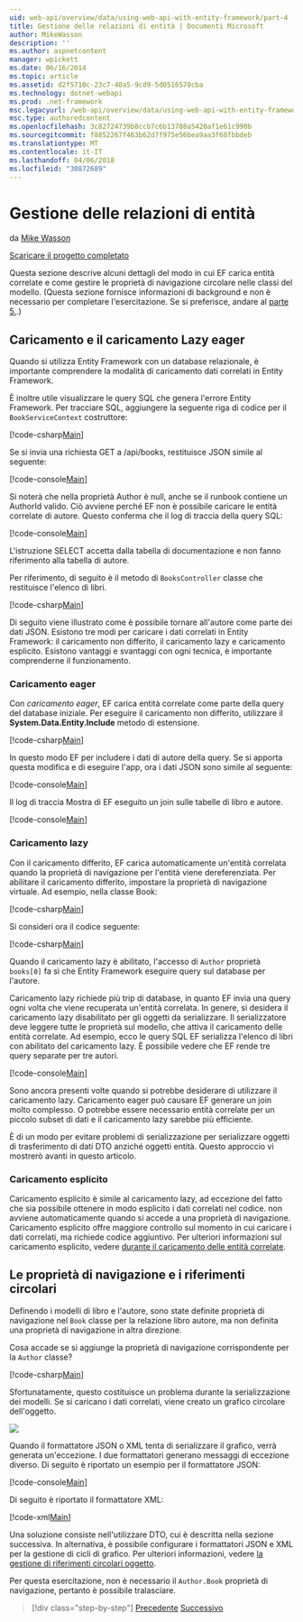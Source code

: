 ```yaml
---
uid: web-api/overview/data/using-web-api-with-entity-framework/part-4
title: Gestione delle relazioni di entità | Documenti Microsoft
author: MikeWasson
description: ''
ms.author: aspnetcontent
manager: wpickett
ms.date: 06/16/2014
ms.topic: article
ms.assetid: d2f5710c-23c7-40a5-9cd9-5d0516570cba
ms.technology: dotnet-webapi
ms.prod: .net-framework
msc.legacyurl: /web-api/overview/data/using-web-api-with-entity-framework/part-4
msc.type: authoredcontent
ms.openlocfilehash: 3c82724739b8ccb7c6b13788a5420af1e61c990b
ms.sourcegitcommit: f8852267f463b62d7f975e56bea9aa3f68fbbdeb
ms.translationtype: MT
ms.contentlocale: it-IT
ms.lasthandoff: 04/06/2018
ms.locfileid: "30872689"
---
```

<a name="handling-entity-relations"></a>Gestione delle relazioni di entità
====================
da [Mike Wasson](https://github.com/MikeWasson)

[Scaricare il progetto completato](https://github.com/MikeWasson/BookService)

Questa sezione descrive alcuni dettagli del modo in cui EF carica entità correlate e come gestire le proprietà di navigazione circolare nelle classi del modello. (Questa sezione fornisce informazioni di background e non è necessario per completare l'esercitazione. Se si preferisce, andare al [parte 5.](part-5.md).)

## <a name="eager-loading-versus-lazy-loading"></a>Caricamento e il caricamento Lazy eager

Quando si utilizza Entity Framework con un database relazionale, è importante comprendere la modalità di caricamento dati correlati in Entity Framework.

È inoltre utile visualizzare le query SQL che genera l'errore Entity Framework. Per tracciare SQL, aggiungere la seguente riga di codice per il `BookServiceContext` costruttore:

[!code-csharp[Main](part-4/samples/sample1.cs)]

Se si invia una richiesta GET a /api/books, restituisce JSON simile al seguente:

[!code-console[Main](part-4/samples/sample2.cmd)]

Si noterà che nella proprietà Author è null, anche se il runbook contiene un AuthorId valido. Ciò avviene perché EF non è possibile caricare le entità correlate di autore. Questo conferma che il log di traccia della query SQL:

[!code-console[Main](part-4/samples/sample3.sql)]

L'istruzione SELECT accetta dalla tabella di documentazione e non fanno riferimento alla tabella di autore.

Per riferimento, di seguito è il metodo di `BooksController` classe che restituisce l'elenco di libri.

[!code-csharp[Main](part-4/samples/sample4.cs)]

Di seguito viene illustrato come è possibile tornare all'autore come parte dei dati JSON. Esistono tre modi per caricare i dati correlati in Entity Framework: il caricamento non differito, il caricamento lazy e caricamento esplicito. Esistono vantaggi e svantaggi con ogni tecnica, è importante comprenderne il funzionamento.

### <a name="eager-loading"></a>Caricamento eager

Con *caricamento eager*, EF carica entità correlate come parte della query del database iniziale. Per eseguire il caricamento non differito, utilizzare il **System.Data.Entity.Include** metodo di estensione.

[!code-csharp[Main](part-4/samples/sample5.cs)]

In questo modo EF per includere i dati di autore della query. Se si apporta questa modifica e di eseguire l'app, ora i dati JSON sono simile al seguente:

[!code-console[Main](part-4/samples/sample6.cmd)]

Il log di traccia Mostra di EF eseguito un join sulle tabelle di libro e autore.

[!code-console[Main](part-4/samples/sample7.cmd)]

### <a name="lazy-loading"></a>Caricamento lazy

Con il caricamento differito, EF carica automaticamente un'entità correlata quando la proprietà di navigazione per l'entità viene dereferenziata. Per abilitare il caricamento differito, impostare la proprietà di navigazione virtuale. Ad esempio, nella classe Book:

[!code-csharp[Main](part-4/samples/sample8.cs?highlight=6)]

Si consideri ora il codice seguente:

[!code-csharp[Main](part-4/samples/sample9.cs)]

Quando il caricamento lazy è abilitato, l'accesso di `Author` proprietà `books[0]` fa sì che Entity Framework eseguire query sul database per l'autore.

Caricamento lazy richiede più trip di database, in quanto EF invia una query ogni volta che viene recuperata un'entità correlata. In genere, si desidera il caricamento lazy disabilitato per gli oggetti da serializzare. Il serializzatore deve leggere tutte le proprietà sul modello, che attiva il caricamento delle entità correlate. Ad esempio, ecco le query SQL EF serializza l'elenco di libri con abilitato del caricamento lazy. È possibile vedere che EF rende tre query separate per tre autori.

[!code-console[Main](part-4/samples/sample10.sql)]

Sono ancora presenti volte quando si potrebbe desiderare di utilizzare il caricamento lazy. Caricamento eager può causare EF generare un join molto complesso. O potrebbe essere necessario entità correlate per un piccolo subset di dati e il caricamento lazy sarebbe più efficiente.

È di un modo per evitare problemi di serializzazione per serializzare oggetti di trasferimento di dati DTO anziché oggetti entità. Questo approccio vi mostrerò avanti in questo articolo.

### <a name="explicit-loading"></a>Caricamento esplicito

Caricamento esplicito è simile al caricamento lazy, ad eccezione del fatto che sia possibile ottenere in modo esplicito i dati correlati nel codice. non avviene automaticamente quando si accede a una proprietà di navigazione. Caricamento esplicito offre maggiore controllo sul momento in cui caricare i dati correlati, ma richiede codice aggiuntivo. Per ulteriori informazioni sul caricamento esplicito, vedere [durante il caricamento delle entità correlate](https://msdn.microsoft.com/data/jj574232#explicit).

## <a name="navigation-properties-and-circular-references"></a>Le proprietà di navigazione e i riferimenti circolari

Definendo i modelli di libro e l'autore, sono state definite proprietà di navigazione nel `Book` classe per la relazione libro autore, ma non definita una proprietà di navigazione in altra direzione.

Cosa accade se si aggiunge la proprietà di navigazione corrispondente per la `Author` classe?

[!code-csharp[Main](part-4/samples/sample11.cs?highlight=7)]

Sfortunatamente, questo costituisce un problema durante la serializzazione dei modelli. Se si caricano i dati correlati, viene creato un grafico circolare dell'oggetto.

![](part-4/_static/image1.png)

Quando il formattatore JSON o XML tenta di serializzare il grafico, verrà generata un'eccezione. I due formattatori generano messaggi di eccezione diverso. Di seguito è riportato un esempio per il formattatore JSON:

[!code-console[Main](part-4/samples/sample12.cmd)]

Di seguito è riportato il formattatore XML:

[!code-xml[Main](part-4/samples/sample13.xml)]

Una soluzione consiste nell'utilizzare DTO, cui è descritta nella sezione successiva. In alternativa, è possibile configurare i formattatori JSON e XML per la gestione di cicli di grafico. Per ulteriori informazioni, vedere [la gestione di riferimenti circolari oggetto](../../formats-and-model-binding/json-and-xml-serialization.md#handling_circular_object_references).

Per questa esercitazione, non è necessario il `Author.Book` proprietà di navigazione, pertanto è possibile tralasciare.

> [!div class="step-by-step"]
> [Precedente](part-3.md)
> [Successivo](part-5.md)
